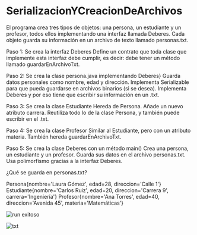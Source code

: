 # SerializacionYCreacionDeArchivos

El programa crea tres tipos de objetos: una persona, un estudiante y un profesor, todos ellos implementando una interfaz llamada Deberes. Cada objeto guarda su información en un archivo de texto llamado personas.txt.

Paso 1: Se crea la interfaz Deberes
Define un contrato que toda clase que implemente esta interfaz debe cumplir, es decir: debe tener un método llamado guardarEnArchivoTxt.

Paso 2: Se crea la clase persona.java implementando Deberes}
Guarda datos personales como nombre, edad y dirección.
Implementa Serializable para que pueda guardarse en archivos binarios (si se desea).
Implementa Deberes y por eso tiene que escribir su información en un .txt.

Paso 3: Se crea la clase Estudiante
Hereda de Persona.
Añade un nuevo atributo carrera.
Reutiliza todo lo de la clase Persona, y también puede escribir en el .txt.

Paso 4: Se crea la clase Profesor
Similar al Estudiante, pero con un atributo materia.
También hereda guardarEnArchivoTxt.

Paso 5: Se crea la clase Deberes con un método main()
Crea una persona, un estudiante y un profesor.
Guarda sus datos en el archivo personas.txt.
Usa polimorfismo gracias a la interfaz Deberes.

¿Qué se guarda en personas.txt?

Persona{nombre='Laura Gómez', edad=28, direccion='Calle 1'}
Estudiante{nombre='Carlos Ruiz', edad=20, direccion='Carrera 9', carrera='Ingeniería'}
Profesor{nombre='Ana Torres', edad=40, direccion='Avenida 45', materia='Matemáticas'}


![run exitoso](https://github.com/user-attachments/assets/6b8c2b44-b433-48f3-b685-98c348851e66)


![txt](https://github.com/user-attachments/assets/756178f7-3898-42bd-b916-1cdad26a7337)


